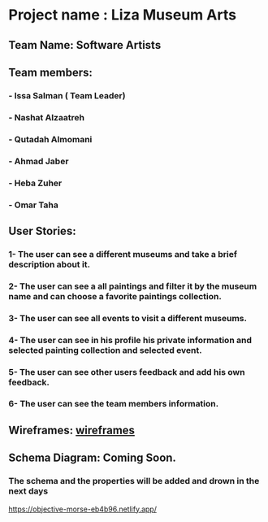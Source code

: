 # Project name : Liza Museum Arts

## Team Name: Software Artists

## Team members:

### - Issa Salman ( Team Leader)

### - Nashat Alzaatreh

### - Qutadah Almomani

### - Ahmad Jaber

### - Heba Zuher

### - Omar Taha

## User Stories:

### 1- The user can see a different museums and take a brief description about it.

### 2- The user can see a all paintings and filter it by the museum name and can choose a favorite paintings collection.

### 3- The user can see all events to visit a different museums.

### 4- The user can see in his profile his private information and selected painting collection and selected event.

### 5- The user can see other users feedback and add his own feedback.

### 6- The user can see the team members information.

## Wireframes: [wireframes](https://miro.com/app/board/o9J_lw5n-gU=/)

## Schema Diagram: Coming Soon.

### The schema and the properties will be added and drown in the next days

https://objective-morse-eb4b96.netlify.app/
